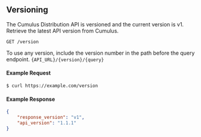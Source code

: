 ## Versioning

The Cumulus Distribution API is versioned and the current version is v1. Retrieve the latest API version from Cumulus.

```endpoint
GET /version
```

To use any version, include the version number in the path before the query endpoint. `{API_URL}/{version}/{query}`

#### Example Request
```curl
$ curl https://example.com/version
```

#### Example Response
```json
{
    "response_version": "v1",
    "api_version": "1.1.1"
}
```